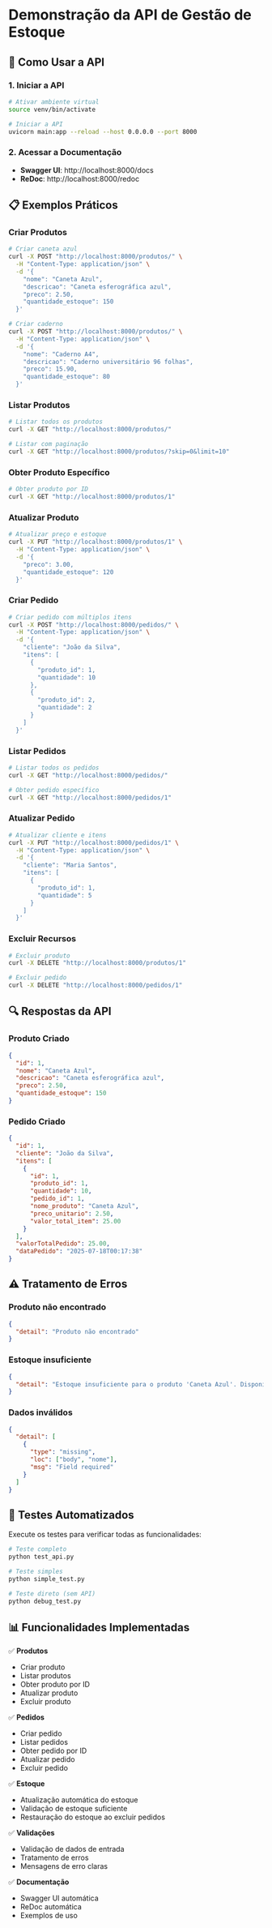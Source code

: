 # Demonstração da API de Gestão de Estoque

## 🚀 Como Usar a API

### 1. Iniciar a API
```bash
# Ativar ambiente virtual
source venv/bin/activate

# Iniciar a API
uvicorn main:app --reload --host 0.0.0.0 --port 8000
```

### 2. Acessar a Documentação
- **Swagger UI**: http://localhost:8000/docs
- **ReDoc**: http://localhost:8000/redoc

## 📋 Exemplos Práticos

### Criar Produtos

```bash
# Criar caneta azul
curl -X POST "http://localhost:8000/produtos/" \
  -H "Content-Type: application/json" \
  -d '{
    "nome": "Caneta Azul",
    "descricao": "Caneta esferográfica azul",
    "preco": 2.50,
    "quantidade_estoque": 150
  }'

# Criar caderno
curl -X POST "http://localhost:8000/produtos/" \
  -H "Content-Type: application/json" \
  -d '{
    "nome": "Caderno A4",
    "descricao": "Caderno universitário 96 folhas",
    "preco": 15.90,
    "quantidade_estoque": 80
  }'
```

### Listar Produtos

```bash
# Listar todos os produtos
curl -X GET "http://localhost:8000/produtos/"

# Listar com paginação
curl -X GET "http://localhost:8000/produtos/?skip=0&limit=10"
```

### Obter Produto Específico

```bash
# Obter produto por ID
curl -X GET "http://localhost:8000/produtos/1"
```

### Atualizar Produto

```bash
# Atualizar preço e estoque
curl -X PUT "http://localhost:8000/produtos/1" \
  -H "Content-Type: application/json" \
  -d '{
    "preco": 3.00,
    "quantidade_estoque": 120
  }'
```

### Criar Pedido

```bash
# Criar pedido com múltiplos itens
curl -X POST "http://localhost:8000/pedidos/" \
  -H "Content-Type: application/json" \
  -d '{
    "cliente": "João da Silva",
    "itens": [
      {
        "produto_id": 1,
        "quantidade": 10
      },
      {
        "produto_id": 2,
        "quantidade": 2
      }
    ]
  }'
```

### Listar Pedidos

```bash
# Listar todos os pedidos
curl -X GET "http://localhost:8000/pedidos/"

# Obter pedido específico
curl -X GET "http://localhost:8000/pedidos/1"
```

### Atualizar Pedido

```bash
# Atualizar cliente e itens
curl -X PUT "http://localhost:8000/pedidos/1" \
  -H "Content-Type: application/json" \
  -d '{
    "cliente": "Maria Santos",
    "itens": [
      {
        "produto_id": 1,
        "quantidade": 5
      }
    ]
  }'
```

### Excluir Recursos

```bash
# Excluir produto
curl -X DELETE "http://localhost:8000/produtos/1"

# Excluir pedido
curl -X DELETE "http://localhost:8000/pedidos/1"
```

## 🔍 Respostas da API

### Produto Criado
```json
{
  "id": 1,
  "nome": "Caneta Azul",
  "descricao": "Caneta esferográfica azul",
  "preco": 2.50,
  "quantidade_estoque": 150
}
```

### Pedido Criado
```json
{
  "id": 1,
  "cliente": "João da Silva",
  "itens": [
    {
      "id": 1,
      "produto_id": 1,
      "quantidade": 10,
      "pedido_id": 1,
      "nome_produto": "Caneta Azul",
      "preco_unitario": 2.50,
      "valor_total_item": 25.00
    }
  ],
  "valorTotalPedido": 25.00,
  "dataPedido": "2025-07-18T00:17:38"
}
```

## ⚠️ Tratamento de Erros

### Produto não encontrado
```json
{
  "detail": "Produto não encontrado"
}
```

### Estoque insuficiente
```json
{
  "detail": "Estoque insuficiente para o produto 'Caneta Azul'. Disponível: 5, Solicitado: 10"
}
```

### Dados inválidos
```json
{
  "detail": [
    {
      "type": "missing",
      "loc": ["body", "nome"],
      "msg": "Field required"
    }
  ]
}
```

## 🧪 Testes Automatizados

Execute os testes para verificar todas as funcionalidades:

```bash
# Teste completo
python test_api.py

# Teste simples
python simple_test.py

# Teste direto (sem API)
python debug_test.py
```

## 📊 Funcionalidades Implementadas

✅ **Produtos**
- Criar produto
- Listar produtos
- Obter produto por ID
- Atualizar produto
- Excluir produto

✅ **Pedidos**
- Criar pedido
- Listar pedidos
- Obter pedido por ID
- Atualizar pedido
- Excluir pedido

✅ **Estoque**
- Atualização automática do estoque
- Validação de estoque suficiente
- Restauração do estoque ao excluir pedidos

✅ **Validações**
- Validação de dados de entrada
- Tratamento de erros
- Mensagens de erro claras

✅ **Documentação**
- Swagger UI automática
- ReDoc automática
- Exemplos de uso 